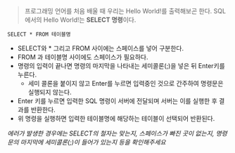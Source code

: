 > 프로그래밍 언어를 처음 배울 때 우리는 Hello World!를 출력해보곤 한다. SQL에서의 Hello World!는 **SELECT 명령**이다.

```
SELECT * FROM 테이블명
```
- SELECT와 * 그리고 FROM 사이에는 스페이스를 넣어 구분한다.
- FROM 과 테이블명 사이에도 스페이스가 필요하다.
- 명령의 입력이 끝나면 명령의 마지막을 나타내는 세미콜론(;)을 넣은 뒤 Enter키를 누른다.
  - 세미 콜론을 붙이지 않고 Enter를 누르면 입력중인 것으로 간주하여 명령문은 실행되지 않는다.
- Enter 키를 누르면 입력한 SQL 명령이 서버에 전달되며 서버는 이를 실행한 후 결과를 반환한다.
- 위 명령을 실행하면 입력한 테이블명에 해당하는 테이블이 선택되어 반환된다.

_에러가 발생한 경우에는 SELECT의 철자는 맞는지, 스페이스가 빠진 곳이 없는지, 명령문의 마지막에 세미콜론(;)이 들어가 있는지 등을 확인해주세요_